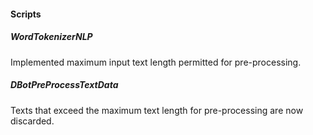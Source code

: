 
#### Scripts
##### WordTokenizerNLP
Implemented maximum input text length permitted for pre-processing.
##### DBotPreProcessTextData
Texts that exceed the maximum text length for pre-processing are now discarded.
